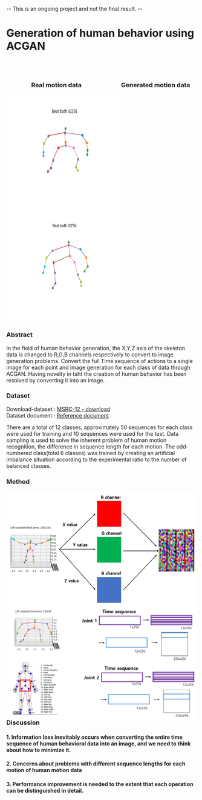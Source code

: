  -- This is an ongoing project and not the final result. --

<h1>Generation of human behavior using ACGAN</h1>

<br><br>
<h3>   &nbsp&nbsp&nbsp&nbsp &nbsp&nbsp&nbsp&nbsp&nbsp&nbsp&nbsp&nbsp &nbsp&nbsp Real motion data   
 &nbsp&nbsp&nbsp&nbsp &nbsp&nbsp&nbsp&nbsp&nbsp&nbsp&nbsp&nbsp&nbsp&nbsp&nbsp&nbsp&nbsp&nbsp &nbsp&nbsp&nbsp&nbsp&nbsp  Generated motion data </h3>
<p>
<img src="https://github.com/seungjae-won/Generation-of-human-behavior-using-ACGAN/blob/master/ex_result/ACGAN/figure/real_motion_data.gif" align="left" height="300" width="300" >
<img src="https://github.com/seungjae-won/Generation-of-human-behavior-using-ACGAN/blob/master/ex_result/ACGAN/figure/fake_motion_data.gif" align="middle" height="300" width="300" >
 </p>

<h3>Abstract</h3>
In the field of human behavior generation, the X,Y,Z axis of the skeleton data is changed to R,G,B channels respectively to convert to image generation problems. Convert the full Time sequence of actions to a single image for each point and image generation for each class of data through ACGAN. Having novelty in taht the creation of human behavior has been resolved by converting it into an image.


### Dataset
Download-dataset : [MSRC-12 - download](https://www.microsoft.com/en-us/download/details.aspx?id=52283) <br>
Dataset document : [Reference document](https://nanopdf.com/download/this-document-microsoft-research_pdf)

There are a total of 12 classes, approximately 50 sequences for each class were used for training and 10 sequences were used for the test. Data sampling is used to solve the inherent problem of human motion recognition, the difference in sequence length for each motion. The odd-numbered class(total 6 classes) was trained by creating an artificial imbalance situation according to the experimental ratio to the number of balanced classes. 


### Method
<p>


<img src="https://github.com/seungjae-won/Generation-of-human-behavior-using-ACGAN/blob/master/figure/xyzTOrgb.PNG" align="left" height="300" width="800" >
 <br><br> <br><br>
<img src="https://github.com/seungjae-won/Generation-of-human-behavior-using-ACGAN/blob/master/figure/jointTOimage.PNG" align="left" height="300" width="800" >
 <br><br> <br><br>

<br><br><br><br><br><br><br><br><br><br><br><br><br><br><br><br>
 </p>
 
<h3>Discussion</h3>
<h4>1. Information loss inevitably occurs when converting the entire time sequence of human behavioral data into an image, and we need to think about how to minimize it.</h4>
<h4>2. Concerns about problems with different sequence lengths for each motion of human motion data</h4>
<h4>3. Performance improvement is needed to the extent that each operation can be distinguished in detail.</h4>
